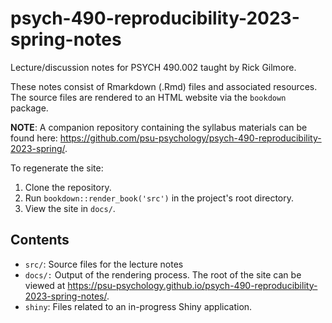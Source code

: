 # psych-490-reproducibility-2023-spring-notes

Lecture/discussion notes for PSYCH 490.002 taught by Rick Gilmore.

These notes consist of Rmarkdown (.Rmd) files and associated resources. The source files are rendered to an HTML website via the `bookdown` package.

**NOTE**: A companion repository containing the syllabus materials can be found here: <https://github.com/psu-psychology/psych-490-reproducibility-2023-spring/>.

To regenerate the site:

1. Clone the repository.
2. Run `bookdown::render_book('src')` in the project's root directory.
3. View the site in `docs/`.

## Contents

- `src/`: Source files for the lecture notes
- `docs/:` Output of the rendering process. The root of the site can be viewed at <https://psu-psychology.github.io/psych-490-reproducibility-2023-spring-notes/>.
- `shiny`: Files related to an in-progress Shiny application.
